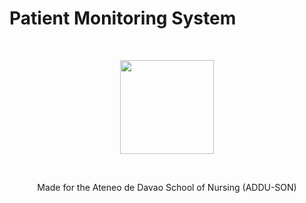 # Patient Monitoring System

<br> <p align="center"> <img src="https://user-images.githubusercontent.com/103469969/209050078-d8483086-c632-48ec-a8b6-ccaf9ef361bb.png" style="width: 150px; height: 150px"> </p> </br>

<p align="center"> Made for the Ateneo de Davao School of Nursing (ADDU-SON) </p>

